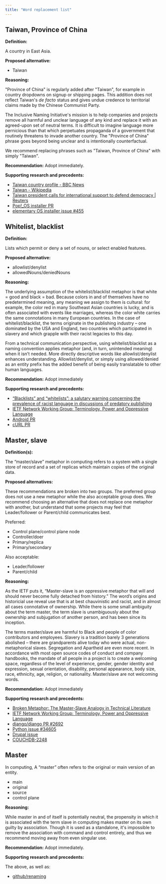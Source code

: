 ```yaml
---
title: "Word replacement list"
---
```


## Taiwan, Province of China

**Definition:**

A country in East Asia.

**Proposed alternative:**

* Taiwan

**Reasoning:**

"Province of China" is regularly added after "Taiwan", for example in country
dropdowns on signup or shipping pages. This addition does not reflect Taiwan's
*de facto* status and gives undue credence to territorial claims made by the
Chinese Communist Party.

The Inclusive Naming Initiative's mission is to help companies and projects
remove all harmful and unclear language of any kind and replace it with an
agreed-upon set of neutral terms. It is difficult to imagine language more
pernicious than that which perpetuates propaganda of a government that
routinely threatens to invade another country. The "Province of China" phrase
goes beyond being unclear and is intentionally counterfactual.

We recommend replacing phrases such as "Taiwan, Province of China" with simply
"Taiwan".

**Recommendation:** Adopt immediately.

**Supporting research and precedents:**

* [Taiwan country profile - BBC News](https://www.bbc.com/news/world-asia-16164639)
* [Taiwan - Wikipedia](https://en.wikipedia.org/wiki/Taiwan)
* [Taiwan president calls for international support to defend democracy | Reuters](https://www.reuters.com/article/us-taiwan-china/taiwan-president-calls-for-international-support-to-defend-democracy-idUSKCN1OZ058)
* [Pop!\_OS installer PR](https://github.com/pop-os/distinst/pull/241)
* [elementary OS installer issue #455](https://github.com/elementary/installer/issues/455)

## Whitelist, blacklist

**Definition:** 

Lists which permit or deny a set of nouns, or select enabled features.

**Proposed alternative:** 

* allowlist/denylist 
* allowedNouns/deniedNouns

**Reasoning:** 

The underlying assumption of the whitelist/blacklist metaphor is that white = good and black = bad. 
Because colors in and of themselves have no predetermined meaning, any meaning we assign to them is cultural: for example, the color red in many Southeast Asian countries is lucky, and is often associated with events like marriages, whereas the color white carries the same connotations in many European countries. 
In the case of whitelist/blacklist, the terms originate in the publishing industry – one dominated by the USA and England, two countries which participated in slavery and which grapple with their racist legacies to this day.

From a technical communication perspective, using whitelist/blacklist as a naming convention applies metaphor (and, in turn, unintended meaning) when it isn’t needed. 
More directly descriptive words like allowlist/denylist enhances understanding. Allowlist/denylist, or simply using allowed/denied as an entity prefix has the added benefit of being easily translatable to other human languages.

**Recommendation:** Adopt immediately

**Supporting research and precedents:**

* [“Blacklists” and “whitelists”: a salutary warning concerning the prevalence of racist language in discussions of predatory publishing](https://www.ncbi.nlm.nih.gov/pmc/articles/PMC6148600/)
* [IETF Network Working Group: Terminology, Power and Oppressive Language](https://tools.ietf.org/id/draft-knodel-terminology-00.html)
* [Android PR](https://9to5google.com/wp-content/uploads/sites/4/2020/06/android-aosp-allowlist-explanation.png)
* [cURL PR](https://github.com/curl/curl/pull/5546)

## Master, slave

**Definition(s):**

The “master/slave” metaphor in computing refers to a system with a single store of record and a set of replicas which maintain copies of the original data.

**Proposed alternatives:**

These recommendations are broken into two groups. The preferred group does not use a new metaphor while the also acceptable group does. We recommend choosing an alternative that does not replace one metaphor with another, but understand that some projects may feel that Leader/follower or Parent/child communicates best.

Preferred: 

* Control plane/control plane node
* Controller/doer
* Primary/replica
* Primary/secondary

Also acceptable:

* Leader/follower 
* Parent/child

**Reasoning:**

As the IETF puts it, “Master-slave is an oppressive metaphor that will and should never become fully detached from history.” 
The word’s origins and historicial use reveal use that is at best chauvinistic and racist, and in almost all cases connotative of ownership. 
While there is some small ambiguity about the term master, the term slave is unambiguously about the ownership and subjugation of another person, and has been since its inception. 

The terms master/slave are harmful to Black and people of color contributors and employees. 
Slavery is a tradition barely 3 generations abolished – there are grandparents alive today who were actual, non-metaphorical slaves. 
Segregation and Apartheid are even more recent. 
In accordance with most open source codes of conduct and company handbooks, the mandate of all people in a project is to create a welcoming space, regardless of the level of experience, gender, gender identity and expression, sexual orientation, disability, personal appearance, body size, race, ethnicity, age, religion, or nationality. 
Master/slave are not welcoming words.
  
**Recommendation:** Adopt immediately

**Supporting research and precedents:**

* [Broken Metaphor: The Master-Slave Analogy in Technical Literature](https://www.researchgate.net/publication/236752849_Broken_Metaphor_The_Master-Slave_Analogy_in_Technical_Literature)
* [IETF Network Working Group: Terminology, Power and Oppressive Language](https://tools.ietf.org/id/draft-knodel-terminology-00.html)
* [django/django PR #2692](https://github.com/django/django/pull/2692)
* [Python issue #34605](https://bugs.python.org/issue34605)
* [Drupal issue](https://www.drupal.org/node/2275877) 
* [COUCHDB-2248](https://issues.apache.org/jira/browse/COUCHDB-2248)

## Master

In computing, A “master” often refers to the original or main version of an entity.

* main 
* original 
* source
* control plane

**Reasoning:** 

While master in and of itself is potentially neutral, the propensity in which it is associated with the term slave in computing makes master on its own guilty by association. Though it is used as a standalone, it's impossible to remove the association with command and control entirely, and thus we recommend moving away from even singular use.

**Recommendation:** Adopt immediately.

**Supporting research and precedents:**

The above, as well as:

* [github/renaming](https://github.com/github/renaming)

